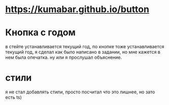 # https://kumabar.github.io/button

# Кнопка с годом
в стейте устанавливается текущий год, по кнопке тоже устанавливается текущий год, я сделал как было написано в задании, но мне кажется в нем была опечатка. ну или я прослушал объяснение. 

# стили
я не стал добавлять стили, просто посчитал что это лишнее, но зато есть ts)

